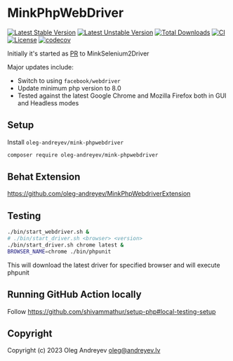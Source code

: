 MinkPhpWebDriver
=================================

[![Latest Stable Version](https://poser.pugx.org/oleg-andreyev/mink-phpwebdriver/v)](https://packagist.org/packages/oleg-andreyev/mink-phpwebdriver)
[![Latest Unstable Version](https://poser.pugx.org/oleg-andreyev/mink-phpwebdriver/v/unstable)](https://packagist.org/packages/oleg-andreyev/mink-phpwebdriver)
[![Total Downloads](https://poser.pugx.org/oleg-andreyev/mink-phpwebdriver/downloads)](https://packagist.org/packages/oleg-andreyev/mink-phpwebdriver)
[![CI](https://github.com/oleg-andreyev/MinkPhpWebDriver/actions/workflows/ci.yml/badge.svg)](https://github.com/oleg-andreyev/MinkPhpWebDriver/actions/workflows/ci.yml)
[![License](https://poser.pugx.org/oleg-andreyev/mink-phpwebdriver/license)](https://github.com/oleg-andreyev/MinkPhpWebDriver/blob/main/LICENSE)
[![codecov](https://codecov.io/gh/oleg-andreyev/mink-phpwebdriver/branch/main/graph/badge.svg?token=11hgqXqod9)](https://codecov.io/gh/oleg-andreyev/mink-phpwebdriver)


Initially it's started as [PR](https://github.com/minkphp/MinkSelenium2Driver/pull/304) to MinkSelenium2Driver

Major updates include:
 - Switch to using `facebook/webdriver`
 - Update minimum php version to 8.0
 - Tested against the latest Google Chrome and Mozilla Firefox both in GUI and Headless modes

## Setup

Install `oleg-andreyev/mink-phpwebdriver`
```bash
composer require oleg-andreyev/mink-phpwebdriver
```

## Behat Extension 
https://github.com/oleg-andreyev/MinkPhpWebdriverExtension

## Testing

```bash
./bin/start_webdriver.sh &
# ./bin/start_driver.sh <browser> <version>
./bin/start_driver.sh chrome latest &
BROWSER_NAME=chrome ./bin/phpunit
```

This will download the latest driver for specified browser and will execute phpunit

## Running GitHub Action locally
Follow https://github.com/shivammathur/setup-php#local-testing-setup

## Copyright

Copyright (c) 2023 Oleg Andreyev <oleg@andreyev.lv>
